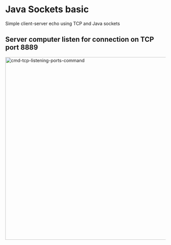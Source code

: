 # Java Sockets basic
Simple client-server echo using TCP and Java sockets
## Server computer listen for connection on TCP port 8889
<img width="574" alt="cmd-tcp-listening-ports-command" src="https://github.com/danielurra/java-sockets-basic/assets/51704179/a4afe16a-c567-462b-9459-e6518fa6cfd0"><br>
